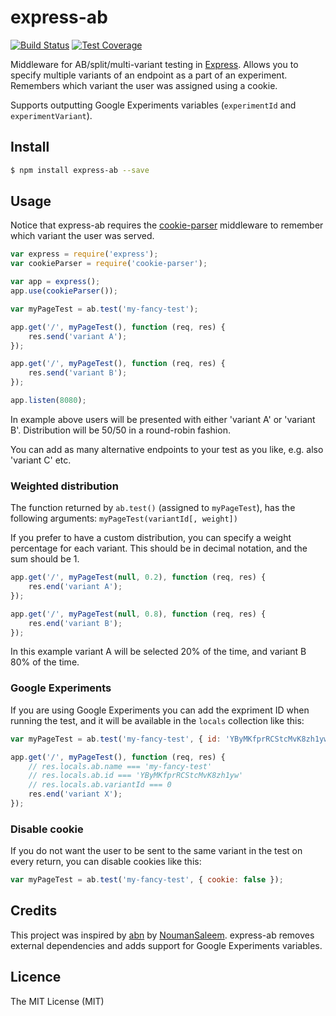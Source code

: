 # express-ab

[![Build Status][travis-image]][travis-url]
[![Test Coverage][coveralls-image]][coveralls-url]

Middleware for AB/split/multi-variant testing in [Express](http://expressjs.com/). Allows you to specify multiple variants of an endpoint as a part of an experiment. Remembers which variant the user was assigned using a cookie.

Supports outputting Google Experiments variables (`experimentId` and `experimentVariant`).

## Install

```bash
$ npm install express-ab --save
```

## Usage

Notice that express-ab requires the [cookie-parser](https://www.npmjs.org/package/cookie-parser) middleware to remember which variant the user was served.

```javascript
var express = require('express');
var cookieParser = require('cookie-parser');

var app = express();
app.use(cookieParser());

var myPageTest = ab.test('my-fancy-test');

app.get('/', myPageTest(), function (req, res) {
    res.send('variant A');
});

app.get('/', myPageTest(), function (req, res) {
    res.send('variant B');
});

app.listen(8080);
```

In example above users will be presented with either 'variant A' or 'variant B'. Distribution will be 50/50 in a round-robin fashion.

You can add as many alternative endpoints to your test as you like, e.g. also 'variant C' etc.

### Weighted distribution

The function returned by `ab.test()` (assigned to `myPageTest`), has the following arguments: `myPageTest(variantId[, weight])`

If you prefer to have a custom distribution, you can specify a weight percentage for each variant. This should be in decimal notation, and the sum should be 1.

```javascript
app.get('/', myPageTest(null, 0.2), function (req, res) {
    res.end('variant A');
});

app.get('/', myPageTest(null, 0.8), function (req, res) {
    res.end('variant B');
});
```

In this example variant A will be selected 20% of the time, and variant B 80% of the time.

### Google Experiments

If you are using Google Experiments you can add the expriment ID when running the test, and it will be available in the `locals` collection like this:

```javascript
var myPageTest = ab.test('my-fancy-test', { id: 'YByMKfprRCStcMvK8zh1yw' });

app.get('/', myPageTest(), function (req, res) {
    // res.locals.ab.name === 'my-fancy-test'
    // res.locals.ab.id === 'YByMKfprRCStcMvK8zh1yw'
    // res.locals.ab.variantId === 0
    res.end('variant X');
});
```

### Disable cookie

If you do not want the user to be sent to the same variant in the test on every return, you can disable cookies like this:

```javascript
var myPageTest = ab.test('my-fancy-test', { cookie: false });
```

## Credits

This project was inspired by [abn](https://github.com/NoumanSaleem/abn) by [NoumanSaleem](https://github.com/NoumanSaleem). express-ab removes external dependencies and adds support for Google Experiments variables.

## Licence

The MIT License (MIT)

[travis-image]: https://img.shields.io/travis/omichelsen/express-ab/master.svg
[travis-url]: https://travis-ci.org/omichelsen/express-ab
[coveralls-image]: https://img.shields.io/coveralls/omichelsen/express-ab/master.svg
[coveralls-url]: https://coveralls.io/r/omichelsen/express-ab?branch=master
